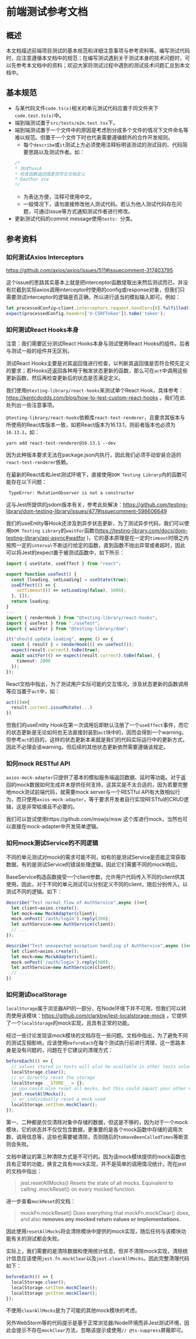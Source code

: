 # 前端测试参考文档
## 概述
本文档描述前端项目测试的基本规范和详细注意事项与参考资料等。编写测试代码时，应注意遵循本文档中的规范；在编写测试遇到关于测试本身的技术问题时，可以先参考本文档中的资料；欢迎大家将测试过程中遇到的测试技术问题汇总到本文档中。

## 基本规范
* 与某代码文件`code.ts(x)`相关的单元测试代码应置于同文件夹下`code.test.ts(x)`中。
* 端到端测试置于`src/tests/e2e.test.tsx`下。
* 端到端测试置于一个文件中的原因是考虑到分成多个文件的情况下文件命名等难以规范。但置于一个文件下时也代表需要遵循额外的合作开发规则。
    * 每个`describe`或`it`测试上方必须使用注释标明该测试的测试目的、代码简要思路以及测试作者。如：
    ```typescript
    /*
    * 测试funcA
    * 检查函数返回值是否符合文档定义
    * @author zcw
    */
    ```
    * 为表达方便，注释可使用中文。
    * 一般情况下，请勿直接修改他人测试代码。若认为他人测试代码存在问题，可通过issue等方式通知测试作者进行修改。
* 更新测试代码的commit message使用`tests: `分类。
    
## 参考资料
### 如何测试Axios Interceptors
https://github.com/axios/axios/issues/511#issuecomment-317403795

这个issue的思路其实基本上就是把interceptor函数提取出来然后测试而已，并没有拦截到实际axios调用interceptor时使用的config或response对象，但我们只需要测试interceptor的逻辑是否正确，所以进行适当的模拟输入即可。例如：
```typescript
let processedConfig=client.interceptors.request.handlers[0].fulfilled({headers: {}});
expect(processedConfig.headers['X-CSRFToken']).toBe('token');
```

### 如何测试React Hooks本身
注意：我们需要区分测试React Hooks本身与测试使用React Hooks的组件。后者与测试一般的组件并无区别。

测试React Hooks主要是对其返回值进行检查，以判断其返回值是否符合预先定义的要求；若Hooks还返回各种用于触发状态更新的函数，那么可在`act`中调用这些更新函数，然后再检查更新后的状态是否满足定义。

我们使用`@testing-library/react-hooks`来测试单个React Hook，具体参考：https://kentcdodds.com/blog/how-to-test-custom-react-hooks 。我们在此处列出一些注意事项。

`@testing-library/react-hooks`依赖库`react-test-renderer`，且要求其版本与所使用的React库版本一致，如若React版本为16.13.1，则前者版本也必须为`16.13.1`，如：
```shell script
yarn add react-test-renderer@16.13.1 --dev
```
因为此种版本要求无法在package.json内执行，因此我们必须手动安装合适的`react-test-renderer`依赖。

在最新的React库和Jest测试环境下，直接使用`DOM Testing Library`内的函数可能存在以下问题：
```
 TypeError: MutationObserver is not a constructor
```
这与Jest所提供的jsdom版本有关，参考此处解决：https://github.com/testing-library/dom-testing-library/issues/477#issuecomment-598606649

我们的useEntity等Hook还涉及到异步状态更新，为了测试异步代码，我们可以使用`DOM Testing Library`的`waitFor`函数(https://testing-library.com/docs/dom-testing-library/api-async#waitfor )，它的基本原理是在一定的`timeout`时限之内按照一定的`interval`不断运行给定的函数，直到函数不抛出异常或者超时，因此可以将Jest的expect置于被测试函数中，如下所示：
```typescript
import { useState, useEffect } from "react";

export function useTest() {
  const [loading, setLoading] = useState(true);
  useEffect(() => {
    setTimeout(() => setLoading(false), 1000);
  }, []);
  return loading;
}
---
import { renderHook } from "@testing-library/react-hooks";
import { useTest } from "./useTest";
import { waitFor } from "@testing-library/dom";

it("should update loading", async () => {
  const { result } = renderHook(() => useTest());
  expect(result.current).toBe(true);
  await waitFor(() => expect(result.current).toBe(false), {
    timeout: 2000
  });
});
```

React文档中指出，为了测试用户实际可能的交互情况，涉及状态更新的函数调用等应当置于`act`中，如：
```typescript
act(()=>{
  result.current.issueMutate(...)
})
```
但我们的useEntity Hook在第一次调用后即默认注册了一个`useEffect`事件，而它的状态更新是无论如何也无法直接封装到`act`块中的，因而会得到一个warning，但参考`act`的目的，这样的状态更新本来就是我们的代码实际运行中的更新方式，因此不必理会该warning，但后续的其他状态更新依然需要遵循该规定。
### 如何mock RESTful API
`axios-mock-adapter`只提供了基本的模拟服务端返回数据、延时等功能。对于返回的mock数据如何生成并未提供任何支持，这其实是不太合适的，因为若要完整地mock测试前端代码，就需要mock server与一个RESTful API有大致相似行为，而只使用`axios-mock-adapter`，等于要求开发者自行实现RESTful的CRUD逻辑，这是非常枯燥且不必要的。

我们可以尝试使用https://github.com/mswjs/msw 这个库进行mock，当然也可以直接在mock-adapter中开发简单逻辑。

### 如何mock测试Service的不同逻辑
不同的单元测试对mock的需求可能不同，如有的是测试Service是否能正常获取数据，有的是测试Service的错误处理逻辑，因此它们需要不同的mock响应。

BaseService构造函数接受一个client参数，允许用户代码传入不同的client供其使用。因此，对于不同的单元测试可以分别定义不同的client，随后分别传入，以测试不同的逻辑。如下：
```typescript
describe("Test normal flow of AuthService",async ()=>{
  let client=axios.create();
  let mock=new MockAdapter(client);
  mock.onPost('/auth/login').reply(200);
  let authService=new AuthService(client);
  // ...
});

describe("Test unexpected exception handling of AuthService",async ()=>{
  let client=axios.create();
  let mock=new MockAdapter(client);
  mock.onPost('/auth/login').reply(500);
  let authService=new AuthService(client);
  // ...
})
```
### 如何测试localStorage
`localStorage`属于浏览器API的一部分，在Node环境下并不可用，但我们可以转而使用该模块：https://github.com/clarkbw/jest-localstorage-mock 。它提供了一个`localStorage`的mock实现，且具有正常的功能。

经过一些讨论发现该mock模块的文档存在一些问题。文档中指出，为了避免不同的测试互相影响，应该使用`beforeEach`在每个测试执行前进行清理，这一思路本身是没有问题的，问题在于它建议的清理方式：
```typescript
beforeEach(() => {
  // values stored in tests will also be available in other tests unless you run
  localStorage.clear();
  // or directly reset the storage
  localStorage.__STORE__ = {};
  // you could also reset all mocks, but this could impact your other mocks
  jest.resetAllMocks();
  // or individually reset a mock used
  localStorage.setItem.mockClear();
});
```
第一、二种都是仅仅清除对象中存储的数据，但这是不够的，因为对于一个mock模块，它的状态并不仅仅包含数据，更重要的是各个mock函数中存储的调用次数、调用信息等，这些也需要被清除，否则随后的`toHaveBeenCalledTimes`等断言则会失败。

文档中建议的第三种清除方式是不可行的。因为该mock模块提供的mock函数也具有正常的功能，换言之具有mock实现，并不是简单的调用情况统计。而在jest的文档中指出：
> jest.resetAllMocks()
  Resets the state of all mocks. Equivalent to calling .mockReset() on every mocked function.

进一步查看`mockReset`的文档：
> mockFn.mockReset()
  Does everything that mockFn.mockClear() does, and also **removes any mocked return values or implementations.**

因此使用`resetAllMocks`将会清除模块中提供的mock实现，随后任何与该模块功能有关的测试都会失败。

实际上，我们需要的是清除数据和使用统计信息，但并不清除mock实现，清除统计信息应该使用`jest.fn.mockClear`以及`jest.clearAllMocks`。因此完整清理代码如下：
```typescript
beforeEach(() => {
  localStorage.clear();
  localStorage.setItem.mockClear();
  localStorage.getItem.mockClear();
});
```
不使用`clearAllMocks`是为了可能的其他mock模块的考虑。

另外WebStorm等的代码提示是基于正常浏览器/Node环境而非Jest测试环境，因此会提示不存在`mockClear`方法，忽略该提示或使用`// @ts-suppress`屏蔽即可。
